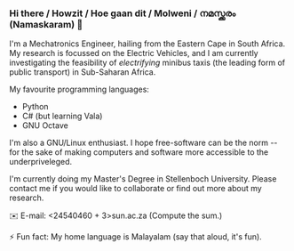 ### Hi there / Howzit / Hoe gaan dit / Molweni / നമസ്ക്കരം (Namaskaram) 👋

I'm a Mechatronics Engineer, hailing from the Eastern Cape in South Africa. My research is focussed on the Electric Vehicles, and I am currently investigating the feasibility of *electrifying* minibus taxis (the leading form of public transport) in Sub-Saharan Africa.

My favourite programming languages:
- Python
- C# (but learning Vala)
- GNU Octave

I'm also a GNU/Linux enthusiast. I hope free-software can be the norm -- for the sake of making computers and software more accessible to the underpriveleged.

I'm currently doing my Master's Degree in Stellenboch University. Please contact me if you would like to collaborate or find out more about my research.

✉️ E-mail: <24540460 + 3><at>sun.ac.za (Compute the sum.)

⚡ Fun fact: My home language is Malayalam (say that aloud, it's fun).
